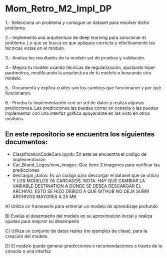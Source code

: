 # Mom_Retro_M2_Impl_DP

1.- Selecciona un problema y consigue un dataset para resolver dicho problema. 

2.- Implementa una arquitectura de deep learning para solucionar el problema. Lo que se busca es que apliques correcta y efectivamente las técnicas vistas en el módulo.

3.- Analiza los resultados de tu modelo set de pruebas y validación.

4.- Mejora tu modelo usando técnicas de regularización, ajustando hiper parámetros, modificando la arquitectura de tu modelo o buscando otro modelo. 

5.- Documenta y explica cuáles son los cambios que funcionaron y por qué funcionaron. 

6.- Prueba tu implementación con un set de datos y realiza algunas predicciones. Las predicciones las puedes correr en consola o las puedes implementar con una interfaz gráfica apoyándote en los visto en otros módulos.



## En este repositorio se encuentra los siguientes documentos:

  - ClassificationCodeCars.ipynb: En este se encuentra el codigo de implementacion
  - Car_Brand_Logos/new_images: Que tiene 2 imagenes para verificar las predicciones
  - descargar_datos: Es un codigo para descargar el dataset que se utilizo Y LOS MODELOS YA CARGADOS.
    NOTA: HAY QUE CAMBIAR LA VARIABLE DESTINATION A DONDE SE DESEA DESCARGAR EL ARCHIVO. ESTO SE HIZO DEBIDO A QUE GITHUB NO DEJA SUBIR ARCHIVOS MAYORES A 25 MB



A) Utiliza un framework para entrenar un modelo de aprendizaje profundo 

B) Evalúa el desempeño del modelo en su aproximación inicial y realiza ajustes para mejorar su desempeño  

C) Utiliza un conjunto de datos reales (no ejemplos de clase), para la creación del modelo.

D) El modelo puede generar predicciones o recomendaciones a través de la consola o una interfaz




